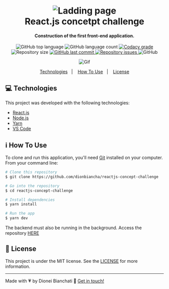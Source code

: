 <h1 align="center">
    <img alt="Ladding page" src="https://user-images.githubusercontent.com/4256471/60937329-69836380-a2a6-11e9-910b-759f9f1d26a7.png" />
    <br>
    React.js concetpt challenge
</h1>

<h4 align="center">
  Construction of the first front-end application.
</h4>
<p align="center">
  <img alt="GitHub top language" src="https://img.shields.io/github/languages/top/dionbiancha/reactjs-concept-challenge.svg">

  <img alt="GitHub language count" src="https://img.shields.io/github/languages/count/dionbiancha/reactjs-concept-challenge.svg">

  <a href="https://www.codacy.com/app/dionbiancha/reactjs-concept-challenge?utm_source=github.com&amp;utm_medium=referral&amp;utm_content=dionbiancha/reactjs-concept-challenge&amp;utm_campaign=Badge_Grade">
    <img alt="Codacy grade" src="https://img.shields.io/codacy/grade/1b577a07dda843aba09f4bc55d1af8fc.svg">
  </a>

  <img alt="Repository size" src="https://img.shields.io/github/repo-size/dionbiancha/reactjs-concept-challenge.svg">
  <a href="https://github.com/dionbiancha/reactjs-concept-challenge/commits/master">
    <img alt="GitHub last commit" src="https://img.shields.io/github/last-commit/dionbiancha/reactjs-concept-challenge.svg">
  </a>

  <a href="https://github.com/dionbiancha/reactjs-concept-challenge/issues">
    <img alt="Repository issues" src="https://img.shields.io/github/issues/dionbiancha/reactjs-concept-challenge.svg">
  </a>

  <img alt="GitHub" src="https://img.shields.io/github/license/dionbiancha/reactjs-concept-challenge.svg">
</p>

<p align="center">
  <img alt="Gif" src="https://res.cloudinary.com/dionbiancha/image/upload/v1612286761/github/123_tgddzc.gif">
</p>

<p align="center">
  <a href="#computer-technologies">Technologies</a>&nbsp;&nbsp;&nbsp;|&nbsp;&nbsp;&nbsp;
  <a href="#information_source-how-to-use">How To Use</a>&nbsp;&nbsp;&nbsp;|&nbsp;&nbsp;&nbsp;
  <a href="#memo-license">License</a>
</p>

## :computer: Technologies

This project was developed with the following technologies:

-  [React.js][reactjs]
-  [Node.js][nodejs]
-  [Yarn][yarn]
-  [VS Code][vc]

## :information_source: How To Use

To clone and run this application, you'll need [Git](https://git-scm.com) installed on your computer. From your command line:

```bash
# Clone this repository
$ git clone https://github.com/dionbiancha/reactjs-concept-challenge

# Go into the repository
$ cd reactjs-concept-challenge

# Install dependencies
$ yarn install

# Run the app
$ yarn dev

```

The backend must also be running in the background. Access the repository [HERE](https://github.com/dionbiancha/nodejs-concept-challenge)

## :memo: License
This project is under the MIT license. See the [LICENSE](https://github.com/dionbiancha/reactjs-concept-challenge/blob/master/LICENSE) for more information.

---

Made with :heartpulse: by Dionei Bianchati :wave: [Get in touch!](https://www.linkedin.com/in/dionbiancha/)


[vc]: https://code.visualstudio.com/
[nodejs]: https://nodejs.org/en/
[yarn]: https://yarnpkg.com/
[reactjs]: https://pt-br.reactjs.org/



